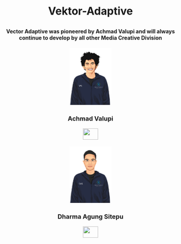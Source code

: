 # <p align="center"> Vektor-Adaptive </p>
#### <p align="center"> Vector Adaptive was pioneered by Achmad Valupi and will always continue to develop by all other Media Creative Division</p>

 
<p align="center"> <img src="https://raw.githubusercontent.com/adaptivenetlab/Vektor-Adaptivenetlab/main/Research Assistant/Vektor/Valupi.png" height="150" width="110" /> </a>
<h3 align="center">Achmad Valupi </h3>
<div align="center">
<a  href="https://www.linkedin.com/in/achmad-valupi-4b3043104/"></i><img src="https://raw.githubusercontent.com/rahuldkjain/github-profile-readme-generator/master/src/images/icons/Social/linked-in-alt.svg"  height="30" width="40" /></a>
</div>


<p align="center"> <img src="https://raw.githubusercontent.com/adaptivenetlab/Vektor-Adaptivenetlab/main/Research Assistant/Vektor/DHARMA.png" alt="Dharma" height="150" width="110" align="rigth"/></a>
<h3 align="center">Dharma Agung Sitepu</h3>
<div align="center">
<a  href="https://www.linkedin.com/in/dharma-agung-sitepu-37b0b2190/" align="center" ></i><img src="https://raw.githubusercontent.com/rahuldkjain/github-profile-readme-generator/master/src/images/icons/Social/linked-in-alt.svg "  height="30" width="40"   /></a>
</div>

